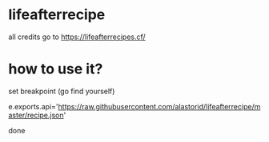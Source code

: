 # lifeafterrecipe
all credits go to https://lifeafterrecipes.cf/

# how to use it?

set breakpoint (go find yourself)

e.exports.api='https://raw.githubusercontent.com/alastorid/lifeafterrecipe/master/recipe.json'

done
